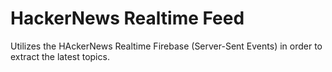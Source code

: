 # HackerNews Realtime Feed
Utilizes the HAckerNews Realtime Firebase (Server-Sent Events) in order to extract the latest topics.
